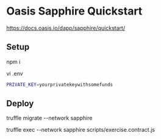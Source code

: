 # Oasis Sapphire Quickstart

https://docs.oasis.io/dapp/sapphire/quickstart/

## Setup

npm i

vi .env

```bash
PRIVATE_KEY=yourprivatekeywithsomefunds
```

## Deploy

truffle migrate --network sapphire

truffle exec --network sapphire scripts/exercise.contract.js
